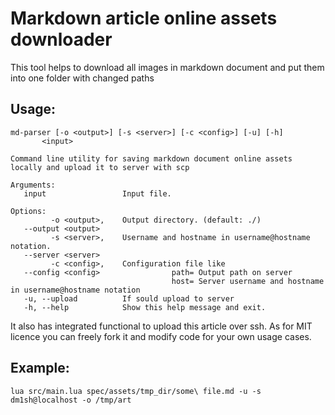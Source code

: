 # Markdown article online assets downloader

This tool helps to download all images in markdown document and put them into one folder with changed paths

## Usage: 

```
md-parser [-o <output>] [-s <server>] [-c <config>] [-u] [-h]
       <input>

Command line utility for saving markdown document online assets locally and upload it to server with scp

Arguments:
   input                 Input file.

Options:
         -o <output>,    Output directory. (default: ./)
   --output <output>
         -s <server>,    Username and hostname in username@hostname notation.
   --server <server>
         -c <config>,    Configuration file like
   --config <config>     			path= Output path on server
                         			host= Server username and hostname in username@hostname notation
   -u, --upload          If sould upload to server
   -h, --help            Show this help message and exit.
```

It also has integrated functional to upload this article over ssh. As for MIT licence you can freely fork it and modify code for your own usage cases.

## Example:

```
lua src/main.lua spec/assets/tmp_dir/some\ file.md -u -s dm1sh@localhost -o /tmp/art
```